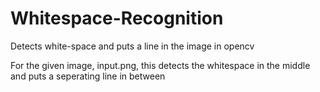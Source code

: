 # Whitespace-Recognition
Detects white-space and puts a line in the image in opencv

For the given image, input.png, this detects the whitespace in the middle and puts a seperating line in between
